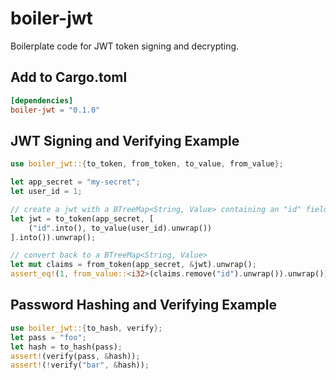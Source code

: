 # boiler-jwt

Boilerplate code for JWT token signing and decrypting.

## Add to Cargo.toml

```toml
[dependencies]
boiler-jwt = "0.1.0"
```

## JWT Signing and Verifying Example

```rust
use boiler_jwt::{to_token, from_token, to_value, from_value};

let app_secret = "my-secret";
let user_id = 1;

// create a jwt with a BTreeMap<String, Value> containing an "id" field
let jwt = to_token(app_secret, [
    ("id".into(), to_value(user_id).unwrap())
].into()).unwrap();

// convert back to a BTreeMap<String, Value>
let mut claims = from_token(app_secret, &jwt).unwrap();
assert_eq!(1, from_value::<i32>(claims.remove("id").unwrap()).unwrap());
```

## Password Hashing and Verifying Example

```rust
use boiler_jwt::{to_hash, verify};
let pass = "foo";
let hash = to_hash(pass);
assert!(verify(pass, &hash));
assert!(!verify("bar", &hash));
```
